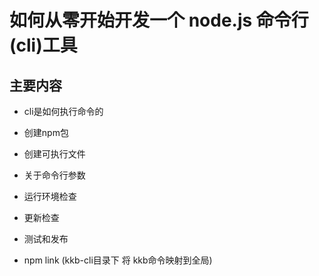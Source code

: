 # 如何从零开始开发一个 node.js 命令行(cli)工具

## 主要内容
* cli是如何执行命令的
* 创建npm包
* 创建可执行文件
* 关于命令行参数
* 运行环境检查
* 更新检查
* 测试和发布



* npm link (kkb-cli目录下 将 kkb命令映射到全局)